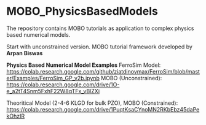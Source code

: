 # MOBO_PhysicsBasedModels
The repository contains MOBO tutorials as application to complex physics based numerical models.

Start with unconstrained version.
MOBO tutorial framework developed by **Arpan Biswas**

**Physics Based Numerical Model Examples**
FerroSim Model: https://colab.research.google.com/github/ziatdinovmax/FerroSim/blob/master/Examples/FerroSim_GP_v2b.ipynb
MOBO (Unconstrained): https://colab.research.google.com/drive/1O-e_a2tT4Snm5FxhF22W8qTFx_vBlZXi

Theoritical Model (2-4-6 KLGD for bulk PZO), MOBO (Constrained): https://colab.research.google.com/drive/1PuqtKsaCYnoMN2RKbEbz45daPekOhzIR
